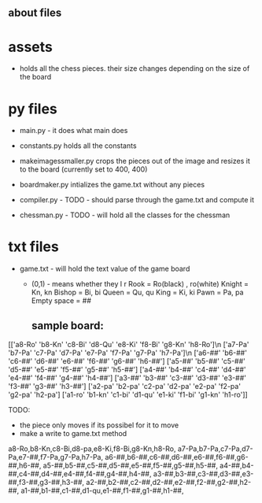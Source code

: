 ## about files
# assets 
- holds all the chess pieces. their size changes depending on the size of the board

# py files
- main.py - it does what main does
- constants.py holds all the constants
- makeimagessmaller.py crops the pieces out of the image and resizes it to the board (currently set to 400, 400)
- boardmaker.py intializes the game.txt without any pieces

- compiler.py - TODO - should parse through the game.txt and compute it
- chessman.py - TODO - will hold all the classes for the chessman

# txt files
- game.txt - will hold the text value of the game board

    -   (0,1) - means whether they l r
        Rook = Ro(black) , ro(white)
        Knight = Kn, kn
        Bishop = Bi, bi
        Queen = Qu, qu
        King = Ki, ki 
        Pawn = Pa, pa 
        Empty space = ##

        ## sample board: 

[['a8-Ro' 'b8-Kn' 'c8-Bi' 'd8-Qu' 'e8-Ki' 'f8-Bi' 'g8-Kn' 'h8-Ro']\n
 ['a7-Pa' 'b7-Pa' 'c7-Pa' 'd7-Pa' 'e7-Pa' 'f7-Pa' 'g7-Pa' 'h7-Pa']\n
 ['a6-##' 'b6-##' 'c6-##' 'd6-##' 'e6-##' 'f6-##' 'g6-##' 'h6-##']
 ['a5-##' 'b5-##' 'c5-##' 'd5-##' 'e5-##' 'f5-##' 'g5-##' 'h5-##']
 ['a4-##' 'b4-##' 'c4-##' 'd4-##' 'e4-##' 'f4-##' 'g4-##' 'h4-##']
 ['a3-##' 'b3-##' 'c3-##' 'd3-##' 'e3-##' 'f3-##' 'g3-##' 'h3-##']
 ['a2-pa' 'b2-pa' 'c2-pa' 'd2-pa' 'e2-pa' 'f2-pa' 'g2-pa' 'h2-pa']
 ['a1-ro' 'b1-kn' 'c1-bi' 'd1-qu' 'e1-ki' 'f1-bi' 'g1-kn' 'h1-ro']]

 TODO: 
- the piece only moves if its possibel for it to move
- make a write to game.txt method

a8-Ro,b8-Kn,c8-Bi,d8-pa,e8-Ki,f8-Bi,g8-Kn,h8-Ro,
a7-Pa,b7-Pa,c7-Pa,d7-Pa,e7-##,f7-Pa,g7-Pa,h7-Pa,
a6-##,b6-##,c6-##,d6-##,e6-##,f6-##,g6-##,h6-##,
a5-##,b5-##,c5-##,d5-##,e5-##,f5-##,g5-##,h5-##,
a4-##,b4-##,c4-##,d4-##,e4-##,f4-##,g4-##,h4-##,
a3-##,b3-##,c3-##,d3-##,e3-##,f3-##,g3-##,h3-##,
a2-##,b2-##,c2-##,d2-##,e2-##,f2-##,g2-##,h2-##,
a1-##,b1-##,c1-##,d1-qu,e1-##,f1-##,g1-##,h1-##,
